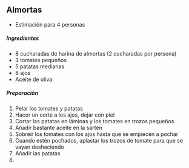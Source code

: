 ## Almortas

* Estimación para 4 personas

##### Ingredientes

* 8 cucharadas de harina de almortas (2 cucharadas por persona)
* 3 tomates pequeños
* 5 patatas medianas
* 8 ajos
* Aceite de oliva

##### Preparación

1. Pelar los tomates y patatas
2. Hacer un corte a los ajos, dejar con piel
3. Cortar las patatas en láminas y los tomates en trozos pequeños
4. Añadir bastante aceite en la sartén
5. Sobreir los tomates con los ajos hasta que se empiecen a pochar
6. Cuando estén pochados, aplastar los trozos de tomate para que se vayan deshaciendo
7. Añadir las patatas
8. 